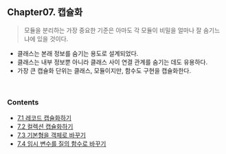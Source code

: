 ## Chapter07. 캡슐화

> 모듈을 분리하는 가장 중요한 기준은 아마도 각 모듈이 비밀을 얼마나 잘 숨기느냐에 있을 것이다.

- 클래스는 본래 정보를 숨기는 용도로 설계되었다.
- 클래스는 내부 정보뿐 아니라 클래스 사이 연결 관계를 숨기는 데도 유용하다.
- 가장 큰 캡슐화 단위는 클래스, 모듈이지만, 함수도 구현을 캡슐화한다.

<br>

### Contents

- [7.1 레코드 캡슐화하기](./7.01_레코드캡슐화하기/README.md)
- [7.2 컬렉션 캡슐화하기](./7.02_컬렉션캡슐화하기/README.md)
- [7.3 기본형을 객체로 바꾸기](./7.03_기본형을객체로바꾸기/README.md)
- [7.4 임시 변수를 질의 함수로 바꾸기](./7.04_임시변수를질의함수로바꾸기/README.md)

